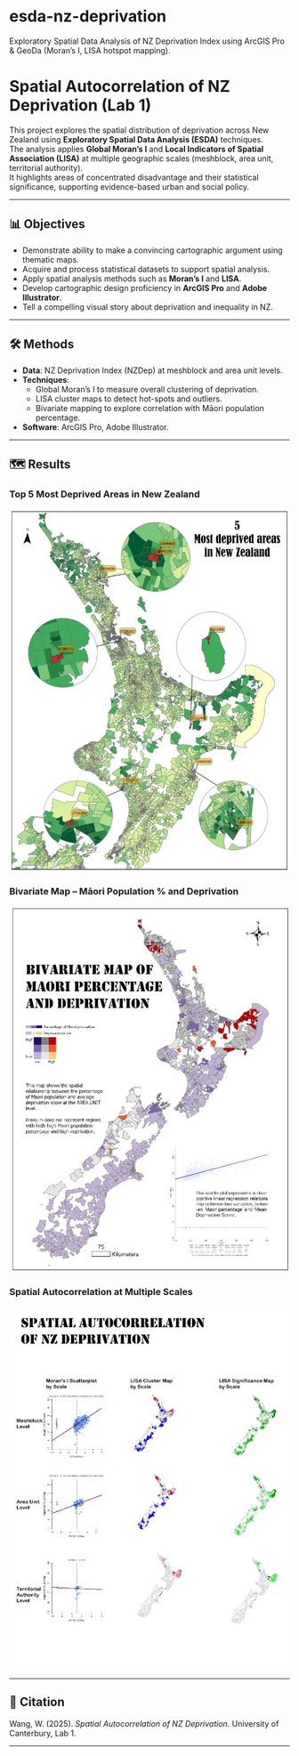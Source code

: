 # esda-nz-deprivation
Exploratory Spatial Data Analysis of NZ Deprivation Index using ArcGIS Pro &amp; GeoDa (Moran’s I, LISA hotspot mapping).
# Spatial Autocorrelation of NZ Deprivation (Lab 1)

This project explores the spatial distribution of deprivation across New Zealand using **Exploratory Spatial Data Analysis (ESDA)** techniques.  
The analysis applies **Global Moran’s I** and **Local Indicators of Spatial Association (LISA)** at multiple geographic scales (meshblock, area unit, territorial authority).  
It highlights areas of concentrated disadvantage and their statistical significance, supporting evidence-based urban and social policy.

---

## 📊 Objectives
- Demonstrate ability to make a convincing cartographic argument using thematic maps.  
- Acquire and process statistical datasets to support spatial analysis.  
- Apply spatial analysis methods such as **Moran’s I** and **LISA**.  
- Develop cartographic design proficiency in **ArcGIS Pro** and **Adobe Illustrator**.  
- Tell a compelling visual story about deprivation and inequality in NZ.  

---

## 🛠️ Methods
- **Data**: NZ Deprivation Index (NZDep) at meshblock and area unit levels.  
- **Techniques**:  
  - Global Moran’s I to measure overall clustering of deprivation.  
  - LISA cluster maps to detect hot-spots and outliers.  
  - Bivariate mapping to explore correlation with Māori population percentage.  
- **Software**: ArcGIS Pro, Adobe Illustrator.  

---

## 🗺️ Results

### Top 5 Most Deprived Areas in New Zealand
![Most deprived areas](figures/lab1_page26_img0.png)

### Bivariate Map – Māori Population % and Deprivation
![Bivariate map](figures/lab1_page27_img0.png)

### Spatial Autocorrelation at Multiple Scales
![Spatial autocorrelation](figures/lab1_page28_img0.png)

---

## 📄 Citation
Wang, W. (2025). *Spatial Autocorrelation of NZ Deprivation*. University of Canterbury, Lab 1.  

---



